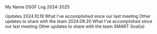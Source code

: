 My Name
DSGF Log 2024-2025

Updates
2024.10.19
What I've accomplished since our last meeting
Other updates to share with the team
2024.09.20
What I've accomplished since our last meeting
Other updates to share with the team
SMART Goal(s)
